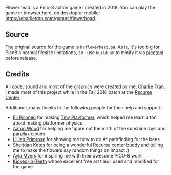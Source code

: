 Flowerhead is a Pico-8 action game I created in 2018. You can play the game in browser here, on desktop or mobile: https://charlietran.com/games/flowerhead.

Source
------
The original source for the game is in `flowerhead.p8`. As is, it's too big for Pico8's normal filesize limitations, so I use `build.sh` to minify it via [picotool](https://github.com/dansanderson/picotool) before release.

Credits
-------
All code, sound and most of the graphics were created by me, [Charlie
Tran](https://charlietran.com). I made most of this project while in the Fall 2018 batch at the [Recurse Center](https://www.recurse.com/)

Additional, many thanks to the following people for their help and support:
* [Eli Piilonen](https://twitter.com/2darray) for making [Tiny
  Playformer](https://2darray.itch.io/tinyplatformer), which helped me learn a
  ton about making platformer physics
* [Aaron Wood](https://github.com/itscomputers) for helping me figure out the
  math of the sunshine rays and parallax clouds
* [Lillian Primrose](https://twitter.com/id_load_error) for showing me how to do
  A\* pathfinding for the bees
* [Sheridan Kates](https://github.com/sheridanvk) for being a wonderful Recurse center buddy and telling me to make the flowers say random things on impact :)
* [Ayla Myers](https://brid.gs) for inspiring me with their awesome PICO-8 work 
* [Kicked-in-Teeth](https://kicked-in-teeth.itch.io/pico-8-tiles) whose excellent free art tiles I used and modified for the game
